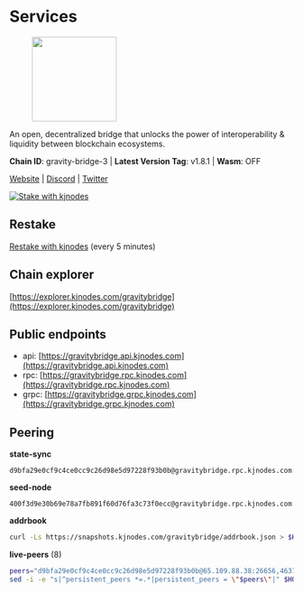 # Services

<figure><img src="https://raw.githubusercontent.com/kj89/testnet_manuals/main/pingpub/logos/gravitybridge.png" width="150" alt=""><figcaption></figcaption></figure>

An open, decentralized bridge that unlocks the power of  interoperability & liquidity between blockchain ecosystems.

**Chain ID**: gravity-bridge-3 | **Latest Version Tag**: v1.8.1 | **Wasm**: OFF

[Website](https://www.gravitybridge.net) | [Discord](https://discord.gg/ARV8dTSjAk) | [Twitter](https://twitter.com/gravity_bridge)

[![Stake with kjnodes](https://i.ibb.co/cr44Q8j/button-stake-with-kjnodes.png)](https://restake.app/gravitybridge/gravityvaloper1nw3uavthnjwsgrrjzav2wdg9m0pw7k4fc7hvlz)

## Restake

[Restake with kjnodes](https://restake.app/gravitybridge/gravityvaloper1nw3uavthnjwsgrrjzav2wdg9m0pw7k4fc7hvlz) (every 5 minutes)
## Chain explorer
[https://explorer.kjnodes.com/gravitybridge](https://explorer.kjnodes.com/gravitybridge)

## Public endpoints

* api: [https://gravitybridge.api.kjnodes.com](https://gravitybridge.api.kjnodes.com)
* rpc: [https://gravitybridge.rpc.kjnodes.com](https://gravitybridge.rpc.kjnodes.com)
* grpc: [https://gravitybridge.grpc.kjnodes.com](https://gravitybridge.grpc.kjnodes.com)

## Peering

**state-sync**

```text
d9bfa29e0cf9c4ce0cc9c26d98e5d97228f93b0b@gravitybridge.rpc.kjnodes.com:26656
```

**seed-node**

```text
400f3d9e30b69e78a7fb891f60d76fa3c73f0ecc@gravitybridge.rpc.kjnodes.com:26659
```

**addrbook**
```bash
curl -Ls https://snapshots.kjnodes.com/gravitybridge/addrbook.json > $HOME/.gravity/config/addrbook.json
```

**live-peers** (8)
```bash
peers="d9bfa29e0cf9c4ce0cc9c26d98e5d97228f93b0b@65.109.88.38:26656,46374f308b7cbf6a8d8242bad8666760b433cb9d@62.171.164.145:26656,930f874c17eff988acd8eb761fea8d4873ea6eb3@185.249.227.231:29656,58dcaae5a8186fcbce6b6a4e9bdcd9f2b4c9cc80@38.242.252.64:26656,a23523a46e1c6beefde15210f419407c59c5f6f2@31.7.207.16:26656,84fb0a9180b2b67b4901330a13f1dee4226ce3ac@65.108.9.169:26656,56a8349703e8f5c97c452c7e45f5bcaac966ccbf@207.180.204.110:26656,4e1ea298ef66eec3ec320171f90336a1e4bb13ea@51.81.107.95:10256"
sed -i -e "s|^persistent_peers *=.*|persistent_peers = \"$peers\"|" $HOME/.gravity/config/config.toml
```
